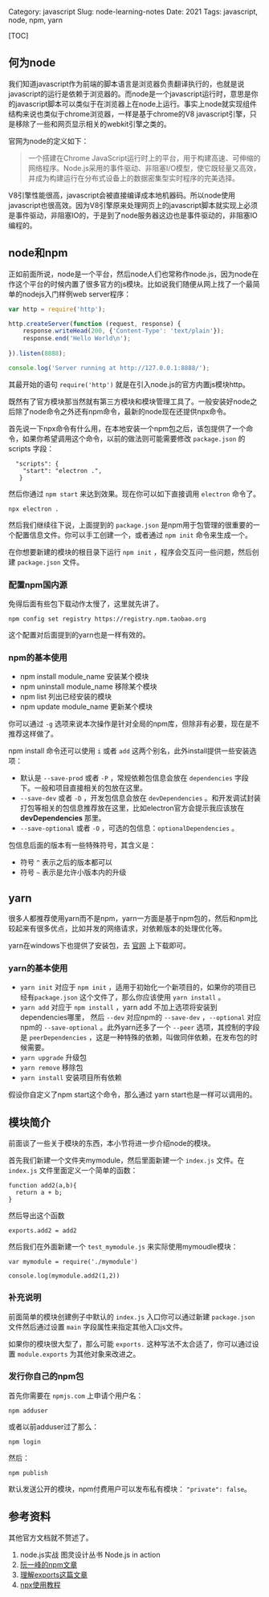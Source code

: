 Category: javascript
Slug: node-learning-notes
Date: 2021
Tags: javascript, node, npm, yarn

[TOC]

## 何为node

我们知道javascript作为前端的脚本语言是浏览器负责翻译执行的，也就是说javascript的运行是依赖于浏览器的。而node是一个javascript运行时，意思是你的javascript脚本可以类似于在浏览器上在node上运行。事实上node就实现组件结构来说也类似于chrome浏览器，一样是基于chrome的V8 javascript引擎，只是移除了一些和网页显示相关的webkit引擎之类的。

官网为node的定义如下：

> 一个搭建在Chrome JavaScript运行时上的平台，用于构建高速、可伸缩的网络程序。Node.js采用的事件驱动、非阻塞I/O模型，使它既轻量又高效，并成为构建运行在分布式设备上的数据密集型实时程序的完美选择。

V8引擎性能很高，javascript会被直接编译成本地机器码。所以node使用javascript也很高效。因为V8引擎原来处理网页上的javascript脚本就实现上必须是事件驱动，非阻塞IO的，于是到了node服务器这边也是事件驱动的，非阻塞IO编程的。

## node和npm

正如前面所说，node是一个平台，然后node人们也常称作node.js，因为node在作这个平台的时候内置了很多官方的js模块。比如说我们随便从网上找了一个最简单的nodejs入门样例web server程序：

```js
var http = require('http');

http.createServer(function (request, response) {
	response.writeHead(200, {'Content-Type': 'text/plain'});
	response.end('Hello World\n');
    
}).listen(8888);

console.log('Server running at http://127.0.0.1:8888/');
```

其最开始的语句 `require('http')` 就是在引入node.js的官方内置js模块http。

既然有了官方模块那当然就有第三方模块和模块管理工具了。一般安装好node之后除了node命令之外还有npm命令，最新的node现在还提供npx命令。

首先说一下npx命令有什么用，在本地安装一个npm包之后，该包提供了一个命令，如果你希望调用这个命令，以前的做法则可能需要修改 `package.json` 的 scripts 字段：

```
  "scripts": {
    "start": "electron .",
   }
```

然后你通过 `npm start` 来达到效果。现在你可以如下直接调用 `electron` 命令了。

```
npx electron .
```

然后我们继续往下说，上面提到的 `package.json` 是npm用于包管理的很重要的一个配置信息文件。你可以手工创建一个，或者通过 `npm init` 命令来生成一个。

在你想要新建的模块的根目录下运行 `npm init` ，程序会交互问一些问题，然后创建 `package.json` 文件。

### 配置npm国内源

免得后面有些包下载动作太慢了，这里就先讲了。

```
npm config set registry https://registry.npm.taobao.org
```

这个配置对后面提到的yarn也是一样有效的。

### npm的基本使用

- npm install  module_name  安装某个模块
- npm uninstall module_name 移除某个模块
- npm list  列出已经安装的模块
- npm update module_name 更新某个模块

你可以通过 `-g` 选项来说本次操作是针对全局的npm库，但除非有必要，现在是不推荐这样做了。 

npm install 命令还可以使用 `i` 或者 `add` 这两个别名，此外install提供一些安装选项：

- 默认是 `--save-prod` 或者 `-P` ，常规依赖包信息会放在 `dependencies` 字段下。一般和项目直接相关的包放在这里。
- `--save-dev` 或者 `-D` ，开发包信息会放在 `devDependencies` 。和开发调试封装打包等相关的包信息推荐放在这里，比如electron官方会提示我应该放在 **devDependencies** 那里。
- `--save-optional` 或者 `-O` ，可选的包信息：`optionalDependencies` 。

包信息后面的版本有一些特殊符号，其含义是：

- 符号 `^` 表示之后的版本都可以
- 符号 `~` 表示是允许小版本内的升级





## yarn

很多人都推荐使用yarn而不是npm，yarn一方面是基于npm包的，然后和npm比较起来有很多优点，比如并发的网络请求，对依赖版本的处理优化等。

yarn在windows下也提供了安装包，去 [官网](https://classic.yarnpkg.com/zh-Hans/docs/install) 上下载即可。

### yarn的基本使用

- `yarn init` 对应于 `npm init` ，适用于初始化一个新项目的，如果你的项目已经有`package.json` 这个文件了，那么你应该使用 `yarn install` 。
- `yarn add` 对应于 `npm install` ，yarn add 不加上选项将安装到dependencies哪里， 然后 `--dev` 对应npm的 `--save-dev`  ，`--optional` 对应npm的 `--save-optional` 。此外yarn还多了一个 `--peer` 选项，其控制的字段是 `peerDependencies` ，这是一种特殊的依赖，叫做同伴依赖，在发布包的时候需要。
- `yarn upgrade` 升级包
- `yarn remove` 移除包
- `yarn install` 安装项目所有依赖

假设你自定义了npm start这个命令，那么通过 yarn start也是一样可以调用的。

## 模块简介

前面谈了一些关于模块的东西，本小节将进一步介绍node的模块。

首先我们新建一个文件夹mymodule，然后里面新建一个 `index.js` 文件。在`index.js` 文件里面定义一个简单的函数：

```
function add2(a,b){
  return a + b;
}
```

然后导出这个函数

```
exports.add2 = add2
```

然后我们在外面新建一个 `test_mymodule.js` 来实际使用mymoudle模块：

```
var mymodule = require('./mymodule')

console.log(mymodule.add2(1,2))
```

### 补充说明

前面简单的模块创建例子中默认的  `index.js` 入口你可以通过新建 `package.json` 文件然后通过设置 `main` 字段属性来指定其他入口js文件。

如果你的模块很大型了，那么可能 `exports.` 这种写法不太合适了，你可以通过设置 `module.exports` 为其他对象来改进之。


### 发行你自己的npm包

首先你需要在 `npmjs.com` 上申请个用户名：

```
npm adduser
```

或者以前adduser过了那么：

```
npm login
```

然后：

```
npm publish
```

默认发送公开的模块，npm付费用户可以发布私有模块： `"private": false`。




## 参考资料

其他官方文档就不赘述了。

1. node.js实战 图灵设计丛书 Node.js in action
2. [阮一峰的npm文章](http://javascript.ruanyifeng.com/nodejs/npm.html) 
3. [理解exports这篇文章](https://www.sitepoint.com/understanding-module-exports-exports-node-js/) 
4. [npx使用教程](https://www.ruanyifeng.com/blog/2019/02/npx.html)